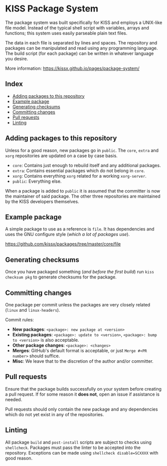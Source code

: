 # KISS Package System

The package system was built specifically for KISS and employs a UNIX-like file model. Instead of the typical shell script with variables, arrays and functions; this system uses easily parseable plain text files.

The data in each file is separated by lines and spaces. The repository and packages can be manipulated and read using any programming language. The build script (for each package) can be written in whatever language you desire.

More information: https://kissx.github.io/pages/package-system/


## Index

<!-- vim-markdown-toc GFM -->

* [Adding packages to this repository](#adding-packages-to-this-repository)
* [Example package](#example-package)
* [Generating checksums](#generating-checksums)
* [Committing changes](#committing-changes)
* [Pull requests](#pull-requests)
* [Linting](#linting)

<!-- vim-markdown-toc -->

## Adding packages to this repository

Unless for a good reason, new packages go in `public`. The `core`, `extra` and `xorg` repositories are updated on a case by case basis.

- `core`: Contains just enough to rebuild itself and any additional packages.
- `extra`: Contains essential packages which do not belong in `core`.
- `xorg`: Contains everything `xorg` related for a working `xorg-server`.
- `public`: Everything else.

When a package is added to `public` it is assumed that the committer is now the maintainer of said package. The other three repositories are maintained by the KISS developers themselves.


## Example package

A simple package to use as a reference is `file`. It has dependencies and uses the GNU configure style (*which a lot of packages use*).

https://github.com/kissx/packages/tree/master/core/file


## Generating checksums

Once you have packaged something (*and before the first build*) run `kiss checksum pkg` to generate checksums for the package.


## Committing changes

One package per commit unless the packages are very closely related (`linux` and `linux-headers`).

Commit rules:

* **New packages**: `<package>: new package at <version>`
* **Existing packages**: `<package>: update to <version>`, `<package>: bump to <version>` is also acceptable.
* **Other package changes**: `<package>: <changes>`
* **Merges**: GitHub's default format is acceptable, or just `Merge #<PR number>` should suffice.
* **Misc**: We leave that to the discretion of the author and/or committer.


## Pull requests

Ensure that the package builds successfully on your system before creating a pull request. If for some reason it **does not**, open an issue if assistance is needed.

Pull requests should only contain the new package and any dependencies which do not yet exist in any of the repositories.


## Linting

All package `build` and `post-install` scripts are subject to checks using `shellcheck`. Packages must pass the linter to be accepted into the repository. Exceptions can be made using `shellcheck disable=SCXXXX` with good reason.
